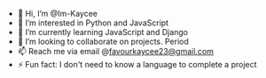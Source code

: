 - 👋 Hi, I’m @Im-Kaycee
- 👀 I’m interested in Python and JavaScript
- 🌱 I’m currently learning JavaScript and Django
- 💞️ I’m looking to collaborate on projects. Period
- 📫 Reach me via email @favourkaycee23@gmail.com
- ⚡ Fun fact: I don't need to know a language to complete a project

<!---
Im-Kaycee/Im-Kaycee is a ✨ special ✨ repository because its `README.md` (this file) appears on your GitHub profile.
You can click the Preview link to take a look at your changes.
--->
